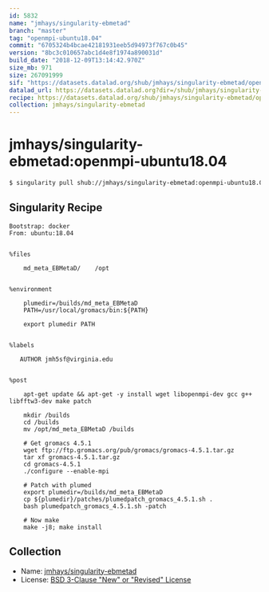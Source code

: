 ```yaml
---
id: 5832
name: "jmhays/singularity-ebmetad"
branch: "master"
tag: "openmpi-ubuntu18.04"
commit: "6705324b4bcae42181931eeb5d94973f767c0b45"
version: "8bc3c010657abc1d4e8f1974a890031d"
build_date: "2018-12-09T13:14:42.970Z"
size_mb: 971
size: 267091999
sif: "https://datasets.datalad.org/shub/jmhays/singularity-ebmetad/openmpi-ubuntu18.04/2018-12-09-6705324b-8bc3c010/8bc3c010657abc1d4e8f1974a890031d.simg"
datalad_url: https://datasets.datalad.org?dir=/shub/jmhays/singularity-ebmetad/openmpi-ubuntu18.04/2018-12-09-6705324b-8bc3c010/
recipe: https://datasets.datalad.org/shub/jmhays/singularity-ebmetad/openmpi-ubuntu18.04/2018-12-09-6705324b-8bc3c010/Singularity
collection: jmhays/singularity-ebmetad
---
```


# jmhays/singularity-ebmetad:openmpi-ubuntu18.04

```bash
$ singularity pull shub://jmhays/singularity-ebmetad:openmpi-ubuntu18.04
```

## Singularity Recipe

```singularity
Bootstrap: docker
From: ubuntu:18.04


%files

    md_meta_EBMetaD/ 	/opt


%environment

    plumedir=/builds/md_meta_EBMetaD
    PATH=/usr/local/gromacs/bin:${PATH}

    export plumedir PATH


%labels

   AUTHOR jmh5sf@virginia.edu


%post

    apt-get update && apt-get -y install wget libopenmpi-dev gcc g++ libfftw3-dev make patch

    mkdir /builds
    cd /builds
    mv /opt/md_meta_EBMetaD /builds

    # Get gromacs 4.5.1
    wget ftp://ftp.gromacs.org/pub/gromacs/gromacs-4.5.1.tar.gz
    tar xf gromacs-4.5.1.tar.gz
    cd gromacs-4.5.1
    ./configure --enable-mpi

    # Patch with plumed
    export plumedir=/builds/md_meta_EBMetaD
    cp ${plumedir}/patches/plumedpatch_gromacs_4.5.1.sh .
    bash plumedpatch_gromacs_4.5.1.sh -patch

    # Now make
    make -j8; make install
```

## Collection

 - Name: [jmhays/singularity-ebmetad](https://github.com/jmhays/singularity-ebmetad)
 - License: [BSD 3-Clause "New" or "Revised" License](https://api.github.com/licenses/bsd-3-clause)

